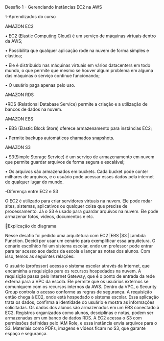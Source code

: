 Desafio 1 - Gerenciando Instâncias EC2 na AWS 

✨️Aprendizados do curso

AMAZON EC2

• EC2 (Elastic Computing Cloud) é um serviço de máquinas virtuais dentro da AWS;

• Possibilita que qualquer aplicação rode na nuvem de forma simples e elástica;

• Ele é distribuído nas máquinas virtuais em vários datacenters em todo mundo, o que permite que mesmo se houver algum problema em alguma das máquinas o serviço continue funcionando;

• O usuário paga apenas pelo uso.

AMAZON RDS

•RDS (Relational Database Service) permite a criação e a utilização de bancos de dados na nuvem.

AMAZON EBS

• EBS (Elastic Block Store) oferece armazenamento para instâncias EC2;

• Permite backups automáticos chamados snapshots.

AMAZON S3

• S3(Simple Storage Service) é um serviço de armazenamento em nuvem que permite guardar arquivos de forma segura e escalável;

• Os arquivos são armazenados em buckets. Cada bucket pode conter milhares de arquivos, e o usuário pode acessar esses dados pela internet de qualquer lugar do mundo. 

-Diferença entre EC2 e S3

O EC2 é utilizado para criar servidores virtuais na nuvem. Ele pode rodar sites, sistemas, aplicativos ou qualquer coisa que precise de processamento.
Já o S3 é usado para guardar arquivos na nuvem. Ele pode armazenar fotos, vídeos, documentos e etc.


📍Explicação do diagrama

Nesse desafio foi pedido uma arquitetura com EC2 |EBS |S3 |Lambda Function. Decidi por usar um cenário para exemplificar essa arquitetura. O cenário  escolhido foi um sistema escolar, 
onde um professor pode entrar para ter acesso aos dados da escola e lançar as notas dos alunos. Com isso, temos as seguintes relações:

O usuário (professor) acessa o sistema escolar através da Internet, que encaminha a requisição para os recursos hospedados na nuvem. A requisição passa pelo Internet Gateway, que é o ponto de entrada da rede externa para a VPC da escola. Ele permite que os usuários externos se comuniquem com os recursos internos da AWS. 
Dentro da VPC, o Security Group controla o acesso conforme as regras de segurança. A requisição então chega à EC2, onde está hospedado o sistema escolar. Essa aplicação trata os dados, confirma a identidade do usuário e mostra as informações solicitadas.
Os dados dos alunos são armazenados em um EBS conectado à EC2. Registros organizados como alunos, desciplinas e notas, podem ser armazenadas em um banco de dados RDS.
A EC2 acessa o S3 com permissões definidas pelo IAM Role, e essa instância envia arquivos para o S3. Materiais como PDFs, imagens e vídeos ficam no S3, que garante espaço e segurança.
